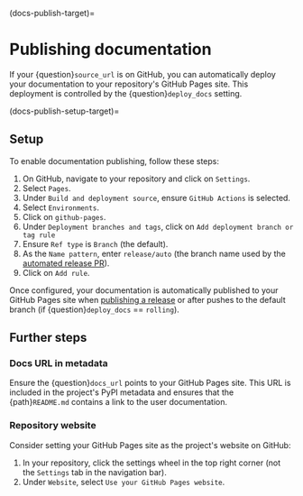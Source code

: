 (docs-publish-target)=
# Publishing documentation

If your {question}`source_url` is on GitHub, you can automatically deploy your documentation to your repository's GitHub Pages site. This deployment is controlled by the {question}`deploy_docs` setting.

(docs-publish-setup-target)=
## Setup

To enable documentation publishing, follow these steps:

1. On GitHub, navigate to your repository and click on `Settings`.
2. Select `Pages`.
3. Under `Build and deployment source`, ensure `GitHub Actions` is selected.
4. Select `Environments`.
5. Click on `github-pages`.
6. Under `Deployment branches and tags`, click on `Add deployment branch or tag rule`
7. Ensure `Ref type` is `Branch` (the default).
8. As the `Name pattern`, enter `release/auto` (the branch name used by the [automated release PR](release-automated-target)).
9. Click on `Add rule`.

Once configured, your documentation is automatically published to your GitHub Pages site when [publishing a release](publishing-target) or after pushes to the default branch (if {question}`deploy_docs` == `rolling`).

## Further steps

### Docs URL in metadata

Ensure the {question}`docs_url` points to your GitHub Pages site. This URL is included in the project's PyPI metadata and ensures that the {path}`README.md` contains a link to the user documentation.

### Repository website

Consider setting your GitHub Pages site as the project's website on GitHub:

1. In your repository, click the settings wheel in the top right corner (not the `Settings` tab in the navigation bar).
2. Under `Website`, select `Use your GitHub Pages website`.
